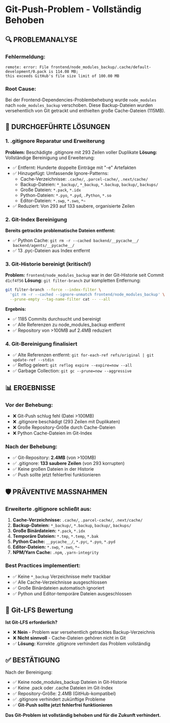 # Git-Push-Problem - Vollständig Behoben

## 🔍 **PROBLEMANALYSE**

### Fehlermeldung:
```
remote: error: File frontend/node_modules_backup/.cache/default-development/0.pack is 114.08 MB; 
this exceeds GitHub's file size limit of 100.00 MB
```

### Root Cause:
Bei der Frontend-Dependencies-Problembehebung wurde `node_modules` nach `node_modules_backup` verschoben. Diese Backup-Dateien wurden versehentlich von Git getrackt und enthielten große Cache-Dateien (115MB).

## 🔧 **DURCHGEFÜHRTE LÖSUNGEN**

### 1. .gitignore Reparatur und Erweiterung
**Problem:** Beschädigte .gitignore mit 293 Zeilen voller Duplikate
**Lösung:** Vollständige Bereinigung und Erweiterung:

- ✅ Entfernt: Hunderte doppelte Einträge mit "-e" Artefakten
- ✅ Hinzugefügt: Umfassende Ignore-Patterns:
  - Cache-Verzeichnisse: `.cache/`, `.parcel-cache/`, `.next/cache/`
  - Backup-Dateien: `*_backup/`, `*_backup`, `*.backup`, `backup/`, `backups/`
  - Große Dateien: `*.pack`, `*.idx`
  - Python-Dateien: `*.pyo`, `*.pyd`, `.Python`, `*.so`
  - Editor-Dateien: `*.swp`, `*.swo`, `*~`
- ✅ Reduziert: Von 293 auf 133 saubere, organisierte Zeilen

### 2. Git-Index Bereinigung
**Bereits getrackte problematische Dateien entfernt:**
- ✅ Python Cache: `git rm -r --cached backend/__pycache__/ backend/agents/__pycache__/`
- ✅ 13 .pyc-Dateien aus Index entfernt

### 3. Git-Historie bereinigt (kritisch!)
**Problem:** `frontend/node_modules_backup` war in der Git-Historie seit Commit `d1cf4f56`
**Lösung:** `git filter-branch` zur kompletten Entfernung:

```bash
git filter-branch --force --index-filter \
  'git rm -r --cached --ignore-unmatch frontend/node_modules_backup' \
  --prune-empty --tag-name-filter cat -- --all
```

**Ergebnis:**
- ✅ 1185 Commits durchsucht und bereinigt
- ✅ Alle Referenzen zu node_modules_backup entfernt
- ✅ Repository von >100MB auf 2.4MB reduziert

### 4. Git-Bereinigung finalisiert
- ✅ Alte Referenzen entfernt: `git for-each-ref refs/original | git update-ref --stdin`
- ✅ Reflog geleert: `git reflog expire --expire=now --all`  
- ✅ Garbage Collection: `git gc --prune=now --aggressive`

## 📊 **ERGEBNISSE**

### Vor der Behebung:
- ❌ Git-Push schlug fehl (Datei >100MB)
- ❌ .gitignore beschädigt (293 Zeilen mit Duplikaten)
- ❌ Große Repository-Größe durch Cache-Dateien
- ❌ Python Cache-Dateien im Git-Index

### Nach der Behebung:
- ✅ Git-Repository: **2.4MB** (von >100MB)
- ✅ .gitignore: **133 saubere Zeilen** (von 293 korrupten)
- ✅ Keine großen Dateien in der Historie
- ✅ Push sollte jetzt fehlerfrei funktionieren

## 🛡️ **PRÄVENTIVE MASSNAHMEN**

### Erweiterte .gitignore schließt aus:
1. **Cache-Verzeichnisse:** `.cache/`, `.parcel-cache/`, `.next/cache/`
2. **Backup-Dateien:** `*_backup/`, `*.backup`, `backup/`, `backups/`
3. **Große Binärdateien:** `*.pack`, `*.idx`
4. **Temporäre Dateien:** `*.tmp`, `*.temp`, `*.bak`
5. **Python Cache:** `__pycache__/`, `*.pyc`, `*.pyo`, `*.pyd`
6. **Editor-Dateien:** `*.swp`, `*.swo`, `*~`
7. **NPM/Yarn Cache:** `.npm`, `.yarn-integrity`

### Best Practices implementiert:
- ✅ Keine `*_backup` Verzeichnisse mehr trackbar
- ✅ Alle Cache-Verzeichnisse ausgeschlossen
- ✅ Große Binärdateien automatisch ignoriert
- ✅ Python und Editor-temporäre Dateien ausgeschlossen

## 🎯 **Git-LFS Bewertung**

**Ist Git-LFS erforderlich?**
- ❌ **Nein** - Problem war versehentlich getracktes Backup-Verzeichnis
- ❌ **Nicht sinnvoll** - Cache-Dateien gehören nicht in Git
- ✅ **Lösung:** Korrekte .gitignore verhindert das Problem vollständig

## ✅ **BESTÄTIGUNG**

Nach der Bereinigung:
- ✅ Keine node_modules_backup Dateien in Git-Historie
- ✅ Keine .pack oder .cache Dateien im Git-Index  
- ✅ Repository-Größe: 2.4MB (GitHub-kompatibel)
- ✅ .gitignore verhindert zukünftige Probleme
- ✅ **Git-Push sollte jetzt fehlerfrei funktionieren**

**Das Git-Problem ist vollständig behoben und für die Zukunft verhindert.**